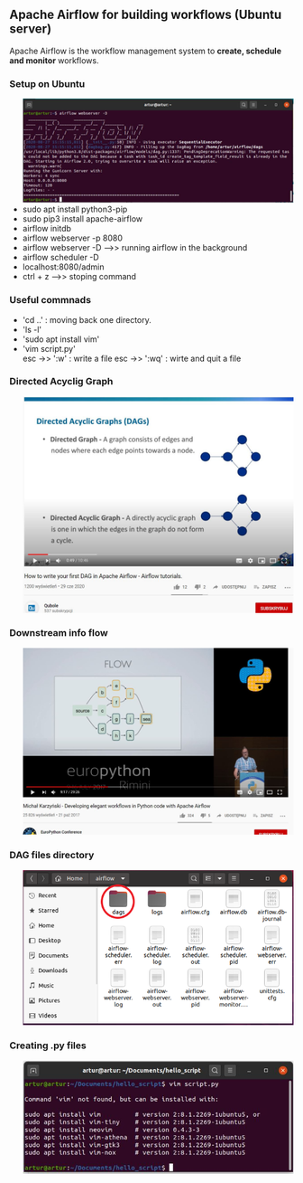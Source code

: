 <h2>Apache Airflow for building workflows (Ubuntu server)</h2>
<p>Apache Airflow is the workflow management system to <b>create, schedule and monitor</b> workflows.</p>
<h3>Setup on Ubuntu</h3>
<ul>
  <img src="images/airflow-webserver-d.JPG">
  <li>sudo apt install python3-pip</li>
  <li>sudo pip3 install apache-airflow</li>
  <li>airflow initdb</li>
  <li>airflow webserver -p 8080</li>
  <li>airflow webserver -D -->> running airflow in the background</li>
  <li>airflow scheduler -D</li>
  <li>localhost:8080/admin</li>
  <li>ctrl + z -->>  stoping command</li>
</ul>
<h3>Useful commnads</h3>
<ul>
  <li>'cd ..' : moving back one directory.</li>
  <li>'ls -l'</li>
  <li>'sudo apt install vim'</li>
  <li>'vim script.py' <br>
       esc ->> ':w'  : write a file
       esc ->> ':wq' : wirte and quit a file
  </li>
</ul>
<h3>Directed Acyclig Graph</h3>
<ul>
  <img src="images/dag.JPG">
</ul>
<h3>Downstream info flow</h3>
<ul>
  <img src="images/downstream.JPG">
</ul>
<h3>DAG files directory</h3>
<ul>
  <img src="images/dag_files_dir.png">
</ul>
<h3>Creating .py files</h3>
<ul>
  <img src="images/new_py_file.JPG">
</ul>



